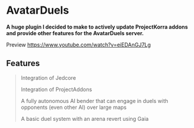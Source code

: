 # AvatarDuels 
**A huge plugin I decided to make to actively update ProjectKorra addons and provide other features for the AvatarDuels server.**

Preview https://www.youtube.com/watch?v=eiEDAnGJ7Lg

## Features
> Integration of Jedcore
>
> Integration of ProjectAddons
> 
> A fully autonomous AI bender that can engage in duels with opponents (even other AI) over large maps
> 
> A basic duel system with an arena revert using Gaia

